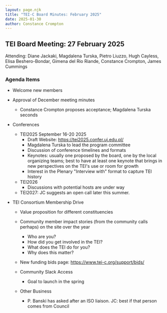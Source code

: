 ```yaml
---
layout: page.njk
title: "TEI-C Board Minutes: February 2025"
date: 2025-01-30
author: Constance Crompton
---
```

## TEI Board Meeting: 27 February 2025

Attending:  Diane Jackaki, Magdalena Turska, Pietro Liuzzo, Hugh Cayless, Elisa Beshero-Bondar, Gimena del Rio Riande, Constance Crompton, James Cummings

### Agenda Items

* Welcome new members
* Approval of December meeting minutes
    * Constance Crompton proposes acceptance; Magdalena Turska seconds
    


* Conferences
    * TEI2025 September 16-20 2025
        * Draft Website: https://tei2025.confer.uj.edu.pl/ 
        * Magdalena Turska to lead the program committee
        * Discussion of conference timelines and formats
        * Keynotes: usually one proposed by the board, one by the local organizing teams; best to have at least one keynote that brings in new perspectives on the TEI's use or room for growth
        * Interest in the Plenary "Interview with" format to capture TEI history  
    * TEI2026 
        * Discussions with potential hosts are under way
   * TEI2027: JC suggests an open call later this summer.


* TEI Consortium Membership Drive
    * Value proposition for different constituencies  
    * Community member impact stories (from the community calls perhaps) on the site over the year
        * Who are you?
        * How did you get involved in the TEI? 
        * What does the TEI do for you? 
        * Why does this matter? 
    * New funding bids page: https://www.tei-c.org/support/bids/
    * Community Slack Access 
        * Goal to launch in the spring
        
        
    * Other Business
        * P. Banski has asked after an ISO liaison. JC: best if that person comes from Council